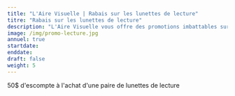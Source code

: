 ```yaml
---
title: "L'Aire Visuelle | Rabais sur les lunettes de lecture"
titre: "Rabais sur les lunettes de lecture"
description: "L'Aire Visuelle vous offre des promotions imbattables sur tous produits de la vue."
image: /img/promo-lecture.jpg
annuel: true
startdate: 
enddate: 
draft: false
weight: 5
---
```


50$ d'escompte à l'achat d'une paire de lunettes de lecture